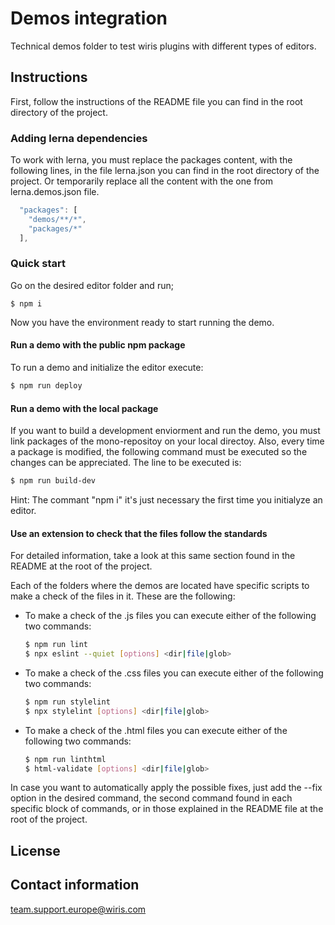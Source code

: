 # Demos integration

Technical demos folder to test wiris plugins with different types of editors.

## Instructions

First, follow the instructions of the README file you can find in the root directory of the project.

### Adding lerna dependencies

To work with lerna, you must replace the packages content, with the following lines, in the file lerna.json you can find in the root directory of the project. Or temporarily replace all the content with the one from lerna.demos.json file.

```javascript
  "packages": [
    "demos/**/*",
    "packages/*"
  ],
```

### Quick start

Go on the desired editor folder and run;

```
$ npm i
```
Now you have the environment ready to start running the demo.

#### Run a demo with the public npm package

To run a demo and initialize the editor execute:

```sh
$ npm run deploy
```

#### Run a demo with the local package

If you want to build a development enviorment and run the demo, you must link packages of the mono-repositoy on your local directoy. Also, every time a package is modified, the following command must be executed so the changes can be appreciated. The line to be executed is:

```sh
$ npm run build-dev
```

Hint: The commant "npm i" it's just necessary the first time you initialyze an editor.

#### Use an extension to check that the files follow the standards

For detailed information, take a look at this same section found in the README at the root of the project.

Each of the folders where the demos are located have specific scripts to make a check of the files in it. These are the following:
* To make a check of the .js files you can execute either of the following two commands:
  ```sh
  $ npm run lint
  $ npx eslint --quiet [options] <dir|file|glob>
  ```
* To make a check of the .css files you can execute either of the following two commands:
  ```sh
  $ npm run stylelint
  $ npx stylelint [options] <dir|file|glob>
  ```

* To make a check of the .html files you can execute either of the following two commands:
  ```sh
  $ npm run linthtml
  $ html-validate [options] <dir|file|glob>
  ```

In case you want to automatically apply the possible fixes, just add the --fix option in the desired command, the second command found in each specific block of commands, or in those explained in the README file at the root of the project.

## License


## Contact information
team.support.europe@wiris.com 
